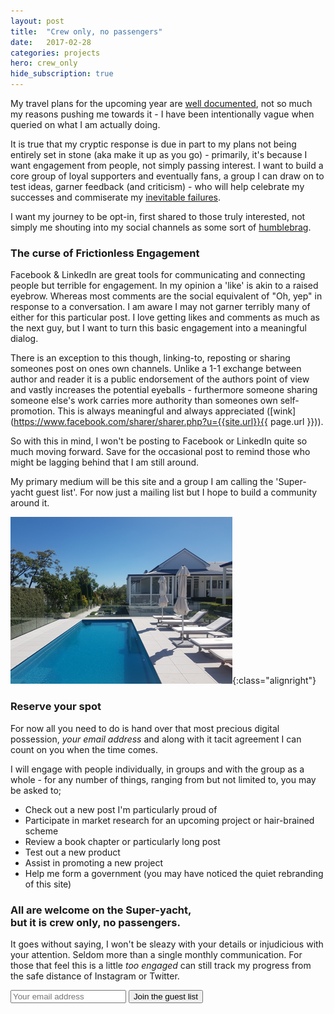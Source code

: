 ```yaml
---
layout: post
title:  "Crew only, no passengers"
date:   2017-02-28
categories: projects
hero: crew_only
hide_subscription: true
---
```

My travel plans for the upcoming year are [well documented](/the_plan/), not so much my reasons pushing me towards it - I have been intentionally vague when queried on what I am actually doing.

It is true that my cryptic response is due in part to my plans not being entirely set in stone (aka make it up as you go) - primarily, it's because I want engagement from people, not simply passing interest. I want to build a core group of loyal supporters and eventually fans, a group I can draw on to test ideas, garner feedback (and criticism) - who will help celebrate my successes and commiserate my [inevitable failures](http://yesdrillsergeant.com).

I want my journey to be opt-in, first shared to those truly interested, not simply me shouting into my social channels as some sort of [humblebrag](https://www.washingtonpost.com/news/wonk/wp/2015/06/16/the-rise-of-humblebragging-the-best-way-to-lose-your-friends-respect/?utm_term=.2af2fedbf89e).

### The curse of Frictionless Engagement

Facebook & LinkedIn are great tools for communicating and connecting people but terrible for engagement. In my opinion a 'like' is akin to a raised eyebrow. Whereas most comments are the social equivalent of "Oh, yep" in response to a conversation. I am aware I may not garner terribly many of either for this particular post. I love getting likes and comments as much as the next guy, but I want to turn this basic engagement into a meaningful dialog.

There is an exception to this though, linking-to, reposting or sharing someones post on ones own channels. Unlike a 1-1 exchange between author and reader it is a public endorsement of the authors point of view and vastly increases the potential eyeballs - furthermore someone sharing someone else's work carries more authority than someones own self-promotion. This is always meaningful and always appreciated ([wink](https://www.facebook.com/sharer/sharer.php?u={{site.url}}{{ page.url }})).

So with this in mind, I won't be posting to Facebook or LinkedIn quite so much moving forward. Save for the occasional post to remind those who might be lagging behind that I am still around.

My primary medium will be this site and a group I am calling the 'Super-yacht guest list'. For now just a mailing list but I hope to build a community around it.

![Join me by the pool](/assets/img/posts/pool.png){:class="alignright"}
### Reserve your spot

For now all you need to do is hand over that most precious digital possession, _your email address_ and along with it tacit agreement I can count on you when the time comes.

I will engage with people individually, in groups and with the group as a whole - for any number of things, ranging from but not limited to, you may be asked to;

* Check out a new post I'm particularly proud of
* Participate in market research for an upcoming project or hair-brained scheme
* Review a book chapter or particularly long post
* Test out a new product
* Assist in promoting a new project
* Help me form a government (you may have noticed the quiet rebranding of this site)

### All are welcome on the Super-yacht,<br />but it is crew only, no passengers.

It goes without saying, I won't be sleazy with your details or injudicious with your attention. Seldom more than a single monthly communication. For those that feel this is a little _too engaged_ can still track my progress from the safe distance of Instagram or Twitter.

<div class="row">
    <div class="col-sm-2">
    </div>
    <div class="col-sm-8">
        <div class="widget newsletter">
          <form class="validate relative newsletter-form" action="//joshmeetworld.us15.list-manage.com/subscribe/post?u=27f8796bb9a511ec1d9760d97&amp;id=90cacc3d6f" method="post" id="mc-embedded-subscribe-form" name="mc-embedded-subscribe-form" target="_blank" novalidate>
            <input type="email" value="" name="EMAIL" class="email" id="mce-EMAIL" placeholder="Your email address" required>
          <input type="submit" value="Join the guest list" name="subscribe" id="submit-button" class="btn btn-lg btn-color">
          </form>
        </div>
    </div>
</div>
